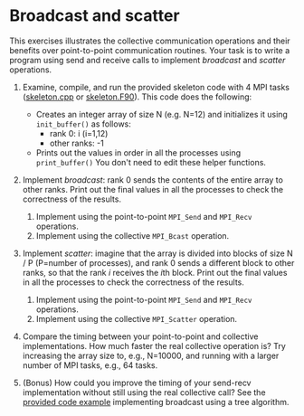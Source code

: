 <!-- Adapted from material by EPCC https://github.com/EPCCed/archer2-MPI-2020-05-14 -->

# Broadcast and scatter

This exercises illustrates the collective communication operations and their benefits over point-to-point communication routines.
Your task is to write a program using send and receive calls to implement *broadcast* and *scatter* operations.

1. Examine, compile, and run the provided skeleton code with 4 MPI tasks ([skeleton.cpp](skeleton.cpp) or [skeleton.F90](skeleton.F90)).
   This code does the following:
   - Creates an integer array of size N (e.g. N=12) and initializes it using `init_buffer()` as follows:
      - rank 0: i (i=1,12)
      - other ranks: -1
   - Prints out the values in order in all the processes using `print_buffer()`
   You don't need to edit these helper functions.

2. Implement *broadcast*: rank 0 sends the contents of the entire array to other ranks.
   Print out the final values in all the processes to check the correctness of the results.
   1. Implement using the point-to-point `MPI_Send` and `MPI_Recv` operations.
   2. Implement using the collective `MPI_Bcast` operation.

3. Implement *scatter*: imagine that the array is divided into blocks of size N / P (P=number of processes),
   and rank 0 sends a different block to other ranks, so that the rank *i* receives the *i*th block.
   Print out the final values in all the processes to check the correctness of the results.
   1. Implement using the point-to-point `MPI_Send` and `MPI_Recv` operations.
   2. Implement using the collective `MPI_Scatter` operation.

4. Compare the timing between your point-to-point and collective implementations. How much faster the real collective operation is?
   Try increasing the array size to, e.g., N=10000, and running with a larger number of MPI tasks, e.g., 64 tasks.

5. (Bonus) How could you improve the timing of your send-recv implementation without still using the real collective call?
   See the [provided code example](solution/bcast-send-recv-tree.cpp) implementing broadcast using a tree algorithm.

